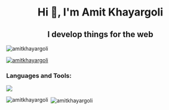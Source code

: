 <h1 align="center">Hi 👋, I'm Amit Khayargoli</h1>
<h2 align="center">I develop things for the web</h2>

<p align="left"> <img src="https://komarev.com/ghpvc/?username=amitkhayargoli&label=Profile%20views&color=0e75b6&style=flat" alt="amitkhayargoli" /> </p>

<p align="left"> <a href="https://github.com/ryo-ma/github-profile-trophy"><img src="https://github-profile-trophy.vercel.app/?username=amitkhayargoli" alt="amitkhayargoli" /></a> </p>


<h3 align="left">Languages and Tools:</h3>
<p align="left">
  <a href="https://skillicons.dev">
    <img src="https://skillicons.dev/icons?i=js,ts,react,nextjs,nodejs,express,redux,tailwind,css,html,git,github,vercel,aws,docker,postgres,mongodb,mysql,sqlite,postman,figma,py,pandas,sklearn,tensorflow,pytorch,opencv,linux,blender,reactnative,jest,kotlin,opencv&perline=12" />
  </a>
</p>


<p><img align="left" src="https://github-readme-stats.vercel.app/api/top-langs?username=amitkhayargoli&show_icons=true&locale=en&layout=compact" alt="amitkhayargoli" /></p>

<p>&nbsp;<img align="center" src="https://github-readme-stats.vercel.app/api?username=amitkhayargoli&show_icons=true&locale=en" alt="amitkhayargoli" /></p>

